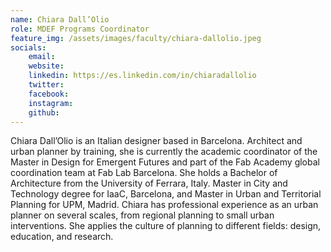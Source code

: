 ```yaml
---
name: Chiara Dall’Olio
role: MDEF Programs Coordinator
feature_img: /assets/images/faculty/chiara-dallolio.jpeg
socials:
    email:
    website:
    linkedin: https://es.linkedin.com/in/chiaradallolio
    twitter:
    facebook:
    instagram:
    github:
---
```

Chiara Dall’Olio is an Italian designer based in Barcelona. Architect and urban planner by training, she is currently the academic coordinator of the Master in Design for Emergent Futures and part of the Fab Academy global coordination team at Fab Lab Barcelona. She holds a Bachelor of Architecture from the University of Ferrara, Italy. Master in City and Technology degree for IaaC, Barcelona, and Master in Urban and Territorial Planning for UPM, Madrid. Chiara has professional experience as an urban planner on several scales, from regional planning to small urban interventions. She applies the culture of planning to different fields: design, education, and research.